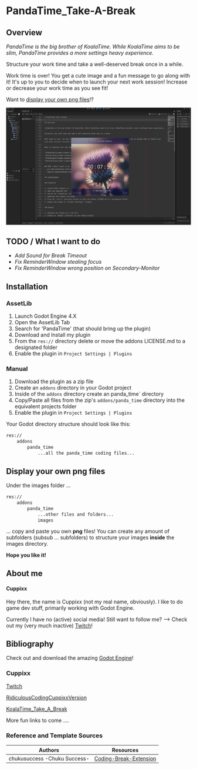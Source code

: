 # PandaTime_Take-A-Break

## Overview

_PandaTime is the big brother of KoalaTime. While KoalaTime aims to be slim, PandaTime provides a more settings heavy experience._

Structure your work time and take a well-deserved break once in a while.

Work time is over! You get a cute image and a fun message to go along with it! It's up to you to decide when to launch your next work session! Increase or decrease your work time as you see fit!

Want to [display your own png files](#display-your-own-png-files)!?

![PandaTime](readme-example.png)

## TODO / What I want to do
- _Add Sound for Break Timeout_
- _Fix ReminderWindow stealing focus_
- _Fix ReminderWindow wrong position on Secondary-Monitor_

## Installation

### AssetLib

1. Launch Godot Engine 4.X
2. Open the AssetLib Tab
3. Search for 'PandaTime' (that should bring up the plugin)
4. Download and Install my plugin
5. From the `res://` directory delete or move the addons LICENSE.md to a designated folder
6. Enable the plugin in `Project Settings | Plugins`

### Manual

1. Download the plugin as a zip file
2. Create an `addons` directory in your Godot project
3. Inside of the `addons` directory create an panda_time` directory
4. Copy/Paste all files from the zip's `addons/panda_time` directory into the equivalent projects folder
5. Enable the plugin in `Project Settings | Plugins`

Your Godot directory structure should look like this:

```
res://
	addons
		panda_time
			...all the panda_time coding files...
```

## Display your own png files

Under the images folder ...

```
res://
	addons
		panda_time
			...other files and folders...
			images
```

... copy and paste you own **png** files! You can create any amount of subfolders (subsub ... subfolders) to structure your images **inside** the images directory.

**Hope you like it!**

## About me

#### Cuppixx

Hey there, the name is Cuppixx (not my real name, obviously). I like to do game dev stuff, primarily working with Godot Engine.

Currently I have no (active) social media! Still want to follow me? --> Check out my (very much inactive) [Twitch](https://www.twitch.tv/cuppixd)!

## Bibliography

Check out and download the amazing [Godot Engine](https://godotengine.org/download)!

### Cuppixx

[Twitch](https://www.twitch.tv/cuppixd)

[RidiculousCodingCuppixxVersion](https://github.com/Cuppixx/RidiculousCodingCuppixxVersion/tree/main)

[KoalaTime_Take_A_Break](https://github.com/Cuppixx/KoalaTime_Take-A-Break)

More fun links to come ....

### Reference and Template Sources

| Authors    | Resources   |
| ---------- | ----------- |
| chukusuccess -Chuku Success-     | [Coding-Break-Extension](https://github.com/chukusuccess/Coding-Break-Extension) |
